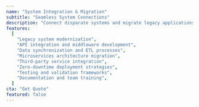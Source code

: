 ```yaml
---
name: "System Integration & Migration"
subtitle: "Seamless System Connections"
description: "Connect disparate systems and migrate legacy applications to modern architectures with minimal downtime and maximum reliability."
features:
  [
    "Legacy system modernization",
    "API integration and middleware development",
    "Data synchronization and ETL processes",
    "Microservices architecture migration",
    "Third-party service integration",
    "Zero-downtime deployment strategies",
    "Testing and validation frameworks",
    "Documentation and team training",
  ]
cta: "Get Quote"
featured: false
---
```

